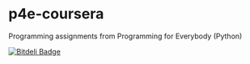 # p4e-coursera
Programming assignments from Programming for Everybody (Python)


[![Bitdeli Badge](https://d2weczhvl823v0.cloudfront.net/tomduhourq/p4e-coursera/trend.png)](https://bitdeli.com/free "Bitdeli Badge")

